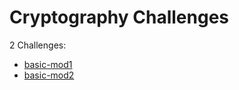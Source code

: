 # Cryptography Challenges

2 Challenges:
- [basic-mod1](basic-mod1.md)
- [basic-mod2](basic-mod2.md)
